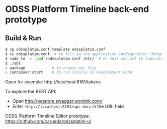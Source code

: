 # ODSS Platform Timeline back-end prototype #

## Build & Run ##

```sh
$ cp odssplatim.conf.template odssplatim.conf
$ vi odssplatim.conf  # to fill in the application configuration (MongoDB connection parameters)
$ sudo ln -s `pwd`/odssplatim.conf /etc/  # or edit web.xml to indicate a different config file location
$ ./sbt
> package            # to create war file
> container:start    # to run locally in development mode:
```

Open for example:  http://localhost:8181/tokens

To explore the REST API:
- Open http://petstore.swagger.wordnik.com/
- Enter `http://localhost:8181/api-docs` in the URL field

ODSS Platform Timeline Editor prototype: https://github.com/carueda/odssplatim-ui

